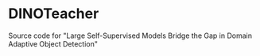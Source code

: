 # DINOTeacher
Source code for "Large Self-Supervised Models Bridge the Gap in Domain Adaptive Object Detection" 
